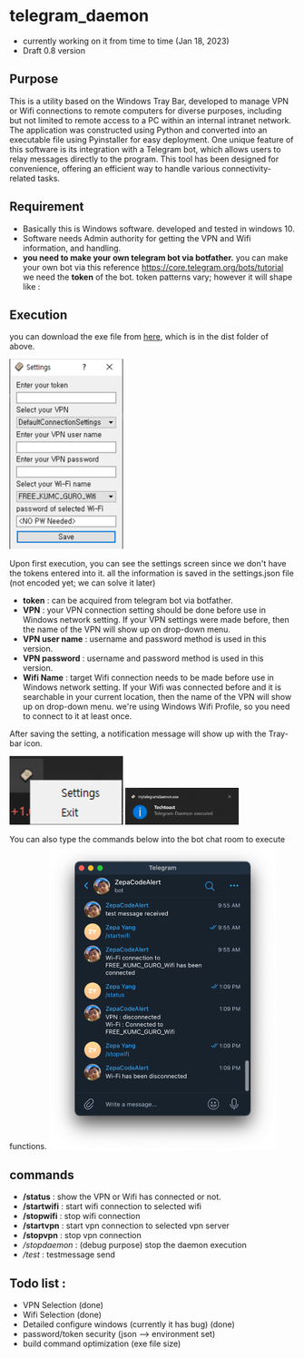 # telegram_daemon
- currently working on it from time to time (Jan 18, 2023)
- Draft 0.8 version 

## Purpose
This is a utility based on the Windows Tray Bar, developed to manage VPN or Wifi connections to remote computers for diverse purposes, including but not limited to remote access to a PC within an internal intranet network. The application was constructed using Python and converted into an executable file using Pyinstaller for easy deployment. One unique feature of this software is its integration with a Telegram bot, which allows users to relay messages directly to the program. This tool has been designed for convenience, offering an efficient way to handle various connectivity-related tasks.

## Requirement
- Basically this is Windows software. developed and tested in windows 10.
- Software needs Admin authority for getting the VPN and Wifi information, and handling.
- **you need to make your own telegram bot via botfather.**
you can make your own bot via this reference https://core.telegram.org/bots/tutorial
we need the **token** of the bot. 
token patterns vary; however it will shape like <chat ID of the bot>:<Some random ascii-like texts>

## Execution
you can download the exe file from [here](https://github.com/yangzepa/telegram_daemon/blob/2caa6acdc8016df5154c5ecf7b90e2587ec860ab/dist/mytelegramdaemon.exe), which is in the dist folder of above. 

<img src="https://github.com/yangzepa/telegram_daemon/blob/453a22896c2017dac90316464dd418da99e8d42a/readme_images/Settings.png" width="200">

Upon first execution, you can see the settings screen since we don't have the tokens entered into it.
all the information is saved in the settings.json file (not encoded yet; we can solve it later)

- **token** : can be acquired from telegram bot via botfather.
- **VPN** : your VPN connection setting should be done before use in Windows network setting. 
If your VPN settings were made before, then the name of the VPN will show up on drop-down menu.
- **VPN user name** : username and password method is used in this version.
- **VPN password** : username and password method is used in this version.
- **Wifi Name** : target Wifi connection needs to be made before use in Windows network setting.
If your Wifi was connected before and it is searchable in your current location, then the name of the VPN will show up on drop-down menu.
we're using Windows Wifi Profile, so you need to connect to it at least once.

After saving the setting, a notification message will show up with the Tray-bar icon.

<img src="https://github.com/yangzepa/telegram_daemon/blob/f5cacced25069d7676821d3cc29aa66768794972/readme_images/Traybar.png" width="200">
<img src="https://github.com/yangzepa/telegram_daemon/blob/f5cacced25069d7676821d3cc29aa66768794972/readme_images/Alert1.png" width="200">

You can also type the commands below into the bot chat room to execute functions.
<img src="https://github.com/yangzepa/telegram_daemon/blob/f5cacced25069d7676821d3cc29aa66768794972/readme_images/Telegram_bot_window.png" width="400">

## commands
- **/status** : show the VPN or Wifi has connected or not.
- **/startwifi** : start wifi connection to selected wifi
- **/stopwifi** : stop wifi connection
- **/startvpn** : start vpn connection to selected vpn server
- **/stopvpn** : stop vpn connection
- */stopdaemon* : (debug purpose) stop the daemon execution
- */test* : testmessage send

## Todo list : 
- VPN Selection (done)
- Wifi Selection (done)
- Detailed configure windows (currently it has bug) (done)
- password/token security (json --> environment set) 
- build command optimization (exe file size)